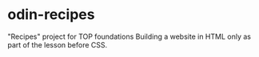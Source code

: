 # odin-recipes
"Recipes" project for TOP foundations
Building a website in HTML only as part of the lesson before CSS.
